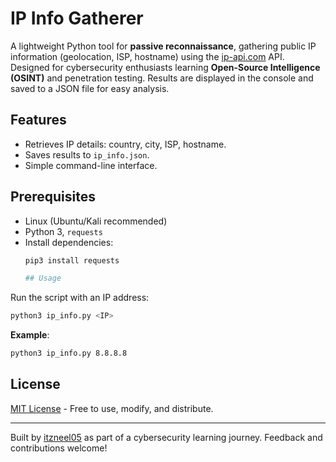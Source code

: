 # IP Info Gatherer

A lightweight Python tool for **passive reconnaissance**, gathering public IP information (geolocation, ISP, hostname) using the [ip-api.com](http://ip-api.com) API. Designed for cybersecurity enthusiasts learning **Open-Source Intelligence (OSINT)** and penetration testing. Results are displayed in the console and saved to a JSON file for easy analysis.

## Features
- Retrieves IP details: country, city, ISP, hostname.
- Saves results to `ip_info.json`.
- Simple command-line interface.

## Prerequisites
- Linux (Ubuntu/Kali recommended)
- Python 3, `requests`
- Install dependencies:
  ```bash
  pip3 install requests
  
  ## Usage
Run the script with an IP address:
```bash
python3 ip_info.py <IP>
```
**Example**:
```bash
python3 ip_info.py 8.8.8.8
```

  ## License
[MIT License](LICENSE) - Free to use, modify, and distribute.

---

Built by [itzneel05](https://github.com/itzneel05) as part of a cybersecurity learning journey. Feedback and contributions welcome!
